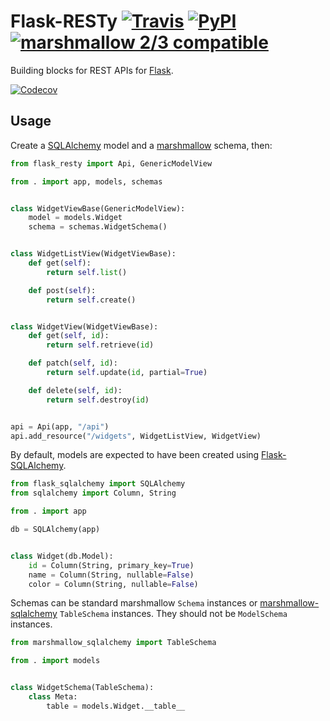 # Flask-RESTy [![Travis][build-badge]][build] [![PyPI][pypi-badge]][pypi] [![marshmallow 2/3 compatible][marshmallow-badge]][marshmallow-upgrading]

Building blocks for REST APIs for [Flask](http://flask.pocoo.org/).

[![Codecov][codecov-badge]][codecov]

## Usage

Create a [SQLAlchemy](http://www.sqlalchemy.org/) model and a [marshmallow](http://marshmallow.rtfd.org/) schema, then:

```python
from flask_resty import Api, GenericModelView

from . import app, models, schemas


class WidgetViewBase(GenericModelView):
    model = models.Widget
    schema = schemas.WidgetSchema()


class WidgetListView(WidgetViewBase):
    def get(self):
        return self.list()

    def post(self):
        return self.create()


class WidgetView(WidgetViewBase):
    def get(self, id):
        return self.retrieve(id)

    def patch(self, id):
        return self.update(id, partial=True)

    def delete(self, id):
        return self.destroy(id)


api = Api(app, "/api")
api.add_resource("/widgets", WidgetListView, WidgetView)
```

By default, models are expected to have been created using [Flask-SQLAlchemy](http://flask-sqlalchemy.pocoo.org/).

```python
from flask_sqlalchemy import SQLAlchemy
from sqlalchemy import Column, String

from . import app

db = SQLAlchemy(app)


class Widget(db.Model):
    id = Column(String, primary_key=True)
    name = Column(String, nullable=False)
    color = Column(String, nullable=False)
```

Schemas can be standard marshmallow `Schema` instances or [marshmallow-sqlalchemy](https://marshmallow-sqlalchemy.readthedocs.io/) `TableSchema` instances. They should not be `ModelSchema` instances.

```python
from marshmallow_sqlalchemy import TableSchema

from . import models


class WidgetSchema(TableSchema):
    class Meta:
        table = models.Widget.__table__
```

[build-badge]: https://img.shields.io/travis/4Catalyzer/flask-resty/master.svg
[build]: https://travis-ci.org/4Catalyzer/flask-resty
[pypi-badge]: https://img.shields.io/pypi/v/Flask-RESTy.svg
[pypi]: https://pypi.python.org/pypi/Flask-RESTy
[codecov-badge]: https://img.shields.io/codecov/c/github/4Catalyzer/flask-resty/master.svg
[codecov]: https://codecov.io/gh/4Catalyzer/flask-resty
[marshmallow-badge]: https://badgen.net/badge/marshmallow/2,3?list=1
[marshmallow-upgrading]: https://marshmallow.readthedocs.io/en/latest/upgrading.html
